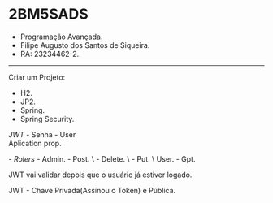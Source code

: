 # 2BM5SADS

- Programação Avançada.
- Filipe Augusto dos Santos de Siqueira.
- RA: 23234462-2.

--------------------
Criar um Projeto:
- H2.
- JP2.
- Spring.
- Spring Security.


*JWT* - Senha - User
  \
    Aplication prop.


*- Rolers* - Admin. - Post.
        \           - Delete.
         \          - Put.
          \ 
            User. - Gpt.
        

JWT vai validar depois que o usuário já estiver logado.

JWT - Chave Privada(Assinou o Token) e Pública.

